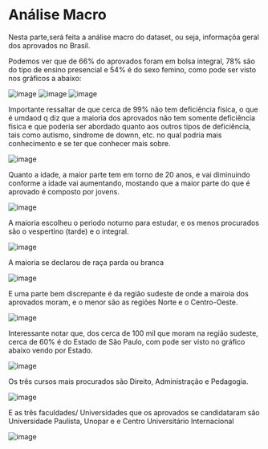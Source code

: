 # Análise Macro

Nesta parte,será feita a análise macro do dataset, ou seja, informaçõa geral dos aprovados no Brasil.

Podemos ver que de 66% do aprovados foram em bolsa integral, 78% são do tipo de ensino presencial e 54% é do sexo femino, como pode ser visto nos gráficos a abaixo:

![image](https://user-images.githubusercontent.com/39843884/190859876-3e2dc5fd-9d3b-4c29-a837-7adb02ff53fa.png) ![image](https://user-images.githubusercontent.com/39843884/190859915-0eec7c4e-8d5c-42a9-83df-37c987c654f3.png) ![image](https://user-images.githubusercontent.com/39843884/190859948-77bd8b02-93bd-4f1b-bb27-63c3631d1f4e.png)

Importante ressaltar de que cerca de 99% não tem deficiência fisica, o que é umdaod q diz que a maioria dos aprovados não tem somente deficiência fisica e que poderia ser abordado quanto aos outros tipos de deficiência, tais como autismo, sindrome de downn, etc. no qual podria mais conhecimento e se ter que conhecer mais sobre.

![image](https://user-images.githubusercontent.com/39843884/190860496-041919f2-0ace-4097-9220-2fc33ebd99da.png)

Quanto a idade, a maior parte tem em torno de 20 anos, e vai diminuindo  conforme a idade vai aumentando, mostando que a maior parte do que é aprovado é composto por jovens.

![image](https://user-images.githubusercontent.com/39843884/190860611-e8912ef5-ad9a-4945-91b3-7dcd7934518a.png)

A maioria escolheu o periodo noturno para estudar, e os menos procurados são o vespertino (tarde) e o integral.

![image](https://user-images.githubusercontent.com/39843884/190860853-884b4850-d21b-44a3-ba59-74124d73888f.png)

A maioria se declarou de raça parda ou branca

![image](https://user-images.githubusercontent.com/39843884/190860950-5331a9f7-f41c-453e-9589-1df47ef017e1.png)

E uma parte bem discrepante é da região sudeste de onde a mairoia dos aprovados moram, e o menor são as regiões Norte e o Centro-Oeste.

![image](https://user-images.githubusercontent.com/39843884/190861151-2cd1ee99-1dab-4be0-9925-acb55508b72a.png)

Interessante notar que, dos cerca de 100 mil que moram na região sudeste, cerca de 60% é do Estado de São Paulo, com pode ser visto no gráfico abaixo vendo por Estado.

![image](https://user-images.githubusercontent.com/39843884/190861316-b1e21281-c700-46c4-97a0-602a540b1e3f.png)

Os três cursos mais procurados são Direito, Administração e Pedagogia.

![image](https://user-images.githubusercontent.com/39843884/190861395-62b9fd6b-6f8c-46b4-861f-c0100ecc7fd9.png)

E as três faculdades/ Universidades que os aprovados se candidataram são Universidade Paulista, Unopar e e Centro Universitário Internacional

![image](https://user-images.githubusercontent.com/39843884/190861452-36dcfb47-3719-4155-80a7-2f34ab759689.png)

